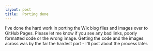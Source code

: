 ```yaml
---
layout: post
title:  Porting done
---
```

 
I've done the hard work in porting the Wix blog files and images over to GitHub Pages. Please let me know if you see any bad links, poorly formatted code or the wrong image. Getting the code and the images across was by the far the hardest part - I'll post about the process later.
